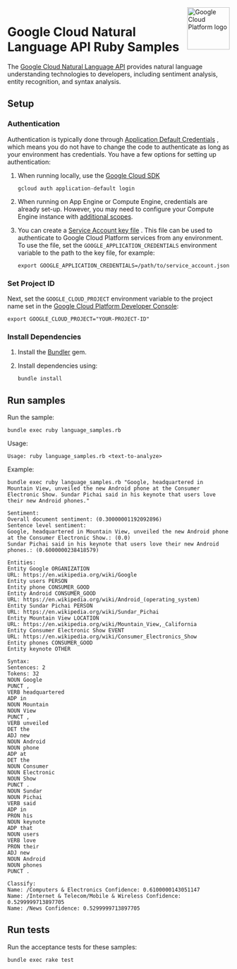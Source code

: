 <img src="https://avatars2.githubusercontent.com/u/2810941?v=3&s=96" alt="Google Cloud Platform logo" title="Google Cloud Platform" align="right" height="96" width="96"/>

# Google Cloud Natural Language API Ruby Samples

The [Google Cloud Natural Language API][language_docs] provides natural language
understanding technologies to developers, including sentiment analysis, entity
recognition, and syntax analysis.

[language_docs]: https://cloud.google.com/natural-language/docs/

## Setup

### Authentication

Authentication is typically done through [Application Default Credentials](https://cloud.google.com/docs/authentication#getting_credentials_for_server-centric_flow)
, which means you do not have to change the code to authenticate as long as your
environment has credentials. You have a few options for setting up
authentication:

1. When running locally, use the [Google Cloud SDK](https://cloud.google.com/sdk/)

       gcloud auth application-default login

1. When running on App Engine or Compute Engine, credentials are already set-up.
However, you may need to configure your Compute Engine instance with
[additional scopes](https://cloud.google.com/compute/docs/authentication#using).

1. You can create a [Service Account key file](https://cloud.google.com/docs/authentication#service_accounts)
. This file can be used to authenticate to Google Cloud Platform services from
any environment. To use the file, set the `GOOGLE_APPLICATION_CREDENTIALS`
environment variable to the path to the key file, for example:

       export GOOGLE_APPLICATION_CREDENTIALS=/path/to/service_account.json

### Set Project ID

Next, set the `GOOGLE_CLOUD_PROJECT` environment variable to the project name
set in the
[Google Cloud Platform Developer Console](https://console.cloud.google.com):

    export GOOGLE_CLOUD_PROJECT="YOUR-PROJECT-ID"

### Install Dependencies

1. Install the [Bundler](http://bundler.io/) gem.

1. Install dependencies using:

       bundle install

## Run samples

Run the sample:

    bundle exec ruby language_samples.rb

Usage:

    Usage: ruby language_samples.rb <text-to-analyze>

Example:

    bundle exec ruby language_samples.rb "Google, headquartered in Mountain View, unveiled the new Android phone at the Consumer Electronic Show. Sundar Pichai said in his keynote that users love their new Android phones."

    Sentiment:
    Overall document sentiment: (0.30000001192092896)
    Sentence level sentiment:
    Google, headquartered in Mountain View, unveiled the new Android phone at the Consumer Electronic Show.: (0.0)
    Sundar Pichai said in his keynote that users love their new Android phones.: (0.6000000238418579)

    Entities:
    Entity Google ORGANIZATION
    URL: https://en.wikipedia.org/wiki/Google
    Entity users PERSON
    Entity phone CONSUMER_GOOD
    Entity Android CONSUMER_GOOD
    URL: https://en.wikipedia.org/wiki/Android_(operating_system)
    Entity Sundar Pichai PERSON
    URL: https://en.wikipedia.org/wiki/Sundar_Pichai
    Entity Mountain View LOCATION
    URL: https://en.wikipedia.org/wiki/Mountain_View,_California
    Entity Consumer Electronic Show EVENT
    URL: https://en.wikipedia.org/wiki/Consumer_Electronics_Show
    Entity phones CONSUMER_GOOD
    Entity keynote OTHER

    Syntax:
    Sentences: 2
    Tokens: 32
    NOUN Google
    PUNCT ,
    VERB headquartered
    ADP in
    NOUN Mountain
    NOUN View
    PUNCT ,
    VERB unveiled
    DET the
    ADJ new
    NOUN Android
    NOUN phone
    ADP at
    DET the
    NOUN Consumer
    NOUN Electronic
    NOUN Show
    PUNCT .
    NOUN Sundar
    NOUN Pichai
    VERB said
    ADP in
    PRON his
    NOUN keynote
    ADP that
    NOUN users
    VERB love
    PRON their
    ADJ new
    NOUN Android
    NOUN phones
    PUNCT .

    Classify:
    Name: /Computers & Electronics Confidence: 0.6100000143051147
    Name: /Internet & Telecom/Mobile & Wireless Confidence: 0.5299999713897705
    Name: /News Confidence: 0.5299999713897705

## Run tests

Run the acceptance tests for these samples:

    bundle exec rake test
